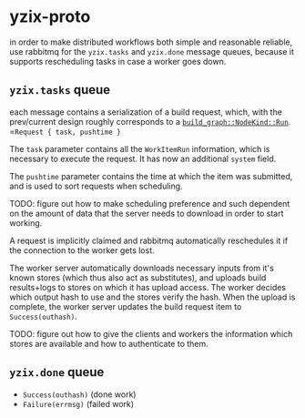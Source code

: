 # yzix-proto

in order to make distributed workflows both simple and reasonable reliable,
use rabbitmq for the `yzix.tasks` and `yzix.done` message queues,
because it supports rescheduling tasks in case a worker goes down.

## `yzix.tasks` queue

each message contains a serialization of a build request, which,
with the prev/current design roughly corresponds to a [`build_graph::NodeKind::Run`](https://git.ytrizja.de/zseri/yzix/src/commit/c1ff0d05ca8dd3a27998ddcbe79bbf60b55d3825/crates/yzix-core/src/build_graph/mod.rs#L53-L66).
=`Request { task, pushtime }`

The `task` parameter contains all the `WorkItemRun` information, which is
necessary to execute the request. It has now an additional `system` field.

The `pushtime` parameter contains the time at which the item was submitted,
and is used to sort requests when scheduling.

TODO: figure out how to make scheduling preference and such dependent on the
amount of data that the server needs to download in order to start working.

A request is implicitly claimed and rabbitmq automatically reschedules it
if the connection to the worker gets lost.

The worker server automatically downloads necessary inputs from it's known
stores (which thus also act as substitutes), and uploads build results+logs
to stores on which it has upload access. The worker decides which
output hash to use and the stores verify the hash. When the upload is
complete, the worker server updates the build request item to `Success(outhash)`.

TODO: figure out how to give the clients and workers the information which
stores are available and how to authenticate to them.

## `yzix.done` queue

- `Success(outhash)` (done work)
- `Failure(errmsg)` (failed work)
